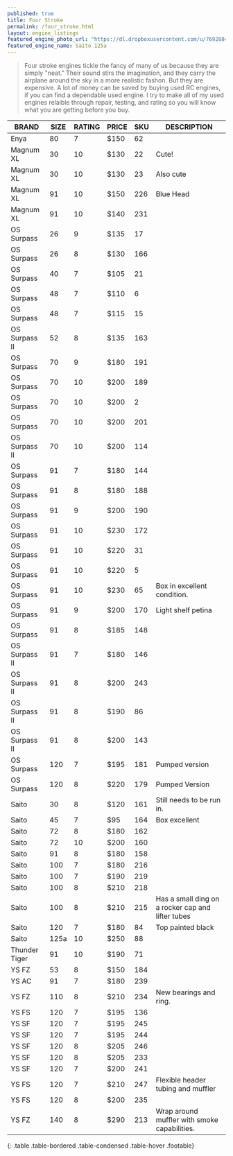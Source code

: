 ```yaml
---
published: true
title: Four Stroke
permalink: /four_stroke.html
layout: engine_listings
featured_engine_photo_url: "https://dl.dropboxusercontent.com/u/76928840/Website%20Photos/featured/4-stroke.jpg"
featured_engine_name: Saito 125a
---
```









> Four stroke engines tickle the fancy of many of us because they are simply "neat." Their sound stirs the imagination, and they carry the airplane around the sky in a more realistic fashon.  But they are expensive.  A lot of money can be saved by buying used RC engines, if you can find a dependable used engine. I try to make all of my used engines relaible through repair, testing, and rating so you will know what you are getting before you buy.

BRAND             | SIZE  | RATING | PRICE | SKU   | DESCRIPTION
------------------|-------|--------|-------|-------|---------------------
Enya              | 80    | 7      | $150  | 62    |
Magnum XL         | 30    | 10     | $130  | 22    | Cute!
Magnum XL         | 30    | 10     | $130  | 23    | Also cute                                
Magnum XL         | 91    | 10     | $150  | 226   | Blue Head
Magnum XL         | 91    | 10     | $140  | 231   |
OS Surpass        | 26    | 9      | $135  | 17    |
OS Surpass        | 26    | 8      | $130  | 166   |                                  
OS Surpass        | 40    | 7      | $105  | 21    |
OS Surpass        | 48    | 7      | $110  | 6     |   
OS Surpass        | 48    | 7      | $115  | 15    |  
OS Surpass II     | 52    | 8      | $135  | 163   |
OS Surpass        | 70    | 9      | $180  | 191   |                                  
OS Surpass        | 70    | 10     | $200  | 189   |
OS Surpass        | 70    | 10     | $200  | 2     |
OS Surpass        | 70    | 10     | $200  | 201   |                                        
OS Surpass II     | 70    | 10     | $200  | 114   |                          
OS Surpass        | 91    | 7      | $180  | 144   |                                  
OS Surpass        | 91    | 8      | $180  | 188   |
OS Surpass        | 91    | 9      | $200  | 190   |
OS Surpass        | 91    | 10     | $230  | 172   |                                
OS Surpass        | 91    | 10     | $220  | 31    |
OS Surpass        | 91    | 10     | $220  | 5     |
OS Surpass        | 91    | 10     | $230  | 65    | Box in excellent condition.                                
OS Surpass        | 91    | 9      | $200  | 170   | Light shelf petina    
OS Surpass        | 91    | 8      | $185  | 148   |
OS Surpass II     | 91    | 7      | $180  | 146   |                       
OS Surpass II     | 91    | 8      | $200  | 243   |
OS Surpass II     | 91    | 8      | $190  | 86    |
OS Surpass II     | 91    | 8      | $200  | 143   |                           
OS Surpass        | 120   | 7      | $195  | 181   | Pumped version
OS Surpass        | 120   | 8      | $220  | 179   | Pumped Version 
Saito             | 30    | 8      | $120  | 161   | Still needs to be run in.                                     
Saito             | 45    | 7      | $95   | 164   | Box excellent
Saito             | 72    | 8      | $180  | 162   |                                            
Saito             | 72    | 10     | $200  | 160   |                                     
Saito             | 91    | 8      | $180  | 158   |            
Saito             | 100   | 7      | $180  | 216   |
Saito             | 100   | 7      | $190  | 219   |                                   
Saito             | 100   | 8      | $210  | 218   |                                        
Saito             | 100   | 8      | $210  | 215   | Has a small ding on a rocker cap and lifter tubes
Saito             | 120   | 7      | $180  | 84    | Top painted black
Saito             | 125a  | 10     | $250  | 88    |                             
Thunder Tiger     | 91    | 10     | $190  | 71    |                                 
YS FZ             | 53    | 8      | $150  | 184   |                                 
YS AC             | 91    | 7      | $180  | 239   |
YS FZ             | 110   | 8      | $210  | 234   | New bearings and ring.                                    
YS FS             | 120   | 7      | $195  | 136   |
YS SF             | 120   | 7      | $195  | 245   |                                     
YS SF             | 120   | 7      | $195  | 244   |  
YS SF             | 120   | 8      | $205  | 246   |
YS SF             | 120   | 8      | $205  | 233   |
YS SF             | 120   | 7      | $200  | 241   |                                          
YS FS             | 120   | 7      | $210  | 247   | Flexible header tubing and muffler 
YS FS             | 120   | 8      | $200  | 235   |                                        
YS FZ             | 140   | 8      | $290  | 213   | Wrap around muffler with smoke capabilities. 
{: .table .table-bordered .table-condensed .table-hover .footable}
